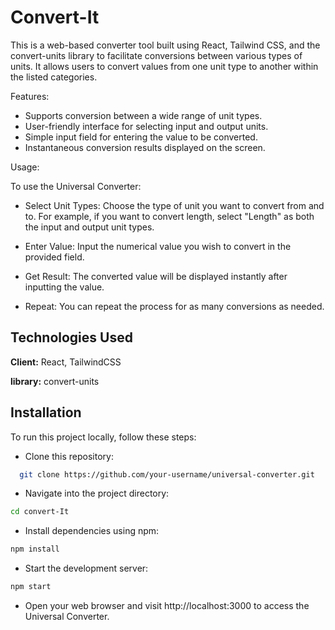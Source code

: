 
# Convert-It


This is a web-based converter tool built using React, Tailwind CSS, and the convert-units library to facilitate conversions between various types of units. It allows users to convert values from one unit type to another within the listed categories.

Features:

- Supports conversion between a wide range of unit types.
- User-friendly interface for selecting input and output units.
- Simple input field for entering the value to be converted.
- Instantaneous conversion results displayed on the screen.

Usage:

To use the Universal Converter:

- Select Unit Types: Choose the type of unit you want to convert from and to. For example, if you want to convert length, select "Length" as both the input and output unit types.

- Enter Value: Input the numerical value you wish to convert in the provided field.

- Get Result: The converted value will be displayed instantly after inputting the value.

- Repeat: You can repeat the process for as many conversions as needed.

## Technologies Used

**Client:** React, TailwindCSS

**library:** convert-units

## Installation

To run this project locally, follow these steps:

- Clone this repository:

```bash
  git clone https://github.com/your-username/universal-converter.git

```
- Navigate into the project directory:

```bash
cd convert-It
```
- Install dependencies using npm:

```bash
npm install
```
- Start the development server:

```bash
npm start
```
- Open your web browser and visit http://localhost:3000 to access the Universal Converter.

